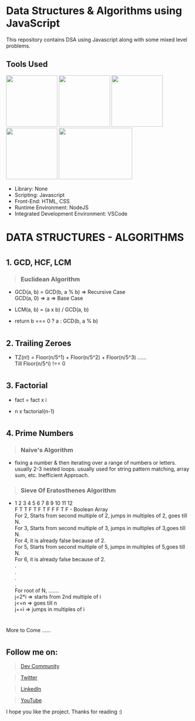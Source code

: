 # Data Structures & Algorithms using JavaScript

This repository contains DSA using Javascript along with some mixed level problems.

## Tools Used

<p align="left">
<img height="140" width="140" src="https://www.w3.org/html/logo/downloads/HTML5_Logo_256.png">
<img height="140" width="140" src="https://logodix.com/logo/470309.png">
<img height="140" width="140" src="https://upload.wikimedia.org/wikipedia/commons/6/6a/JavaScript-logo.png">
<img height="140" width="140" src="https://code.visualstudio.com/assets/apple-touch-icon.png">
<img height="140" width="200" src="https://miro.medium.com/max/1400/1*sMryEXZVPKFjGNcfSzE8Mw.jpeg">
</p>

-  Library: None
-  Scripting: Javascript
-  Front-End: HTML, CSS
-  Runtime Environment: NodeJS
-  Integrated Development Environment: VSCode

#

#

# DATA STRUCTURES - ALGORITHMS

#

## 1. GCD, HCF, LCM

> ### Euclidean Algorithm

-  GCD(a, b) = GCD(b, a % b) => Recursive Case <br />
   GCD(a, 0) => a => Base Case

-  LCM(a, b) = (a x b) / GCD(a, b)

-  return b === 0 ? a : GCD(b, a % b)

#

#

## 2. Trailing Zeroes

-  TZ(n!) = Floor(n/5^1) + Floor(n/5^2) + Floor(n/5^3) ......<br />
   Till Floor(n/5^i) !== 0

#

#

## 3. Factorial

-  fact = fact x i

-  n x factorial(n-1)

#

#

## 4. Prime Numbers

> ### Naive's Algorithm

-  fixing a number & then iterating over a range of numbers or letters.
   usually 2-3 nested loops.
   usually used for string pattern matching, array sum, etc.
   Inefficient Approach.

> ### Sieve Of Eratosthenes Algorithm

-  1 2 3 4 5 6 7 8 9 10 11 12<br />
   F T T F T F T F F F T F - Boolean Array<br />
   For 2, Starts from second multiple of 2, jumps in multiples of 2, goes till N.<br />
   For 3, Starts from second multiple of 3, jumps in multiples of 3,goes till N.<br />
   For 4, it is already false because of 2.<br />
   For 5, Starts from second multiple of 5, jumps in multiples of 5,goes till N.<br />
   For 6, it is already false because of 2.<br />
   .<br />
   .<br />
   .<br />
   .<br />
   For root of N, .......<br />
   j=2\*i => starts from 2nd multiple of i<br />
   j<=n => goes till n<br />
   j+=i => jumps in multiples of i

#

#

More to Come ......

#

#

## Follow me on:

> [Dev Community](https://dev.to/ayushkanduri)

> [Twitter](https://twitter.com/ayush_codes)

> [LinkedIn](https://www.linkedin.com/in/ayushkanduri/)

> [YouTube](https://www.youtube.com/channel/UC6c1ajC_2jF7wQp7Y13t2bg)

I hope you like the project. Thanks for reading :)
